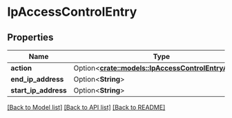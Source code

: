 # IpAccessControlEntry

## Properties

Name | Type | Description | Notes
------------ | ------------- | ------------- | -------------
**action** | Option<[**crate::models::IpAccessControlEntryAction**](IPAccessControlEntryAction.md)> |  | [optional]
**end_ip_address** | Option<**String**> |  | [optional]
**start_ip_address** | Option<**String**> |  | [optional]

[[Back to Model list]](../README.md#documentation-for-models) [[Back to API list]](../README.md#documentation-for-api-endpoints) [[Back to README]](../README.md)


